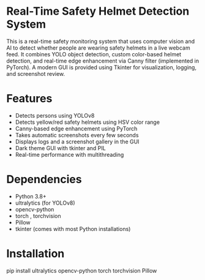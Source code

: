 # Real-Time Safety Helmet Detection System

This is a real-time safety monitoring system that uses computer vision and AI to detect whether people are wearing safety helmets in a live webcam feed. It combines YOLO object detection, custom color-based helmet detection, and real-time edge enhancement via Canny filter (implemented in PyTorch). A modern GUI is provided using Tkinter for visualization, logging, and screenshot review.

# Features

- Detects persons using YOLOv8
- Detects yellow/red safety helmets using HSV color range
- Canny-based edge enhancement using PyTorch
- Takes automatic screenshots every few seconds
- Displays logs and a screenshot gallery in the GUI
- Dark theme GUI with tkinter and PIL
- Real-time performance with multithreading

# Dependencies

- Python 3.8+
- ultralytics (for YOLOv8)
- opencv-python
- torch , torchvision
- Pillow
- tkinter (comes with most Python installations)

# Installation

pip install ultralytics opencv-python torch torchvision Pillow

